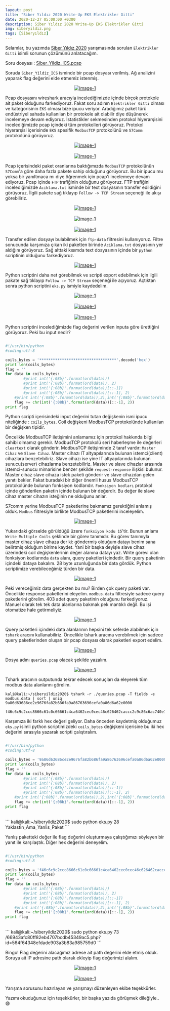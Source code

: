 ```yaml
---
layout: post
title: "Siber Yıldız 2020 Write-Up EKS Elektrikler Gitti"
date: 2020-12-27 05:00:00 +0300
description: Siber Yıldız 2020 Write-Up EKS Elektrikler Gitti
img: siberyildiz.png
tags: [Siberyıldız]
---
```

Selamlar, bu yazımda [Siber Yıldız 2020] yarışmasında sorulan `Elektrikler Gitti` isimli sorunun çözümünü anlatacağım.

Soru dosyası : [Siber_Yildiz_ICS.pcap]

Soruda `Siber_Yildiz_ICS` isminde bir pcap dosyası verilmiş. Ağ analizini yaparak flag değerini elde etmemiz istenmiş.

<center>
  <div>
      <a class="example-image-link" href="{{site.baseurl}}/assets/img/sy-10.png" data-lightbox="example-1"><img class="example-image" src="{{site.baseurl}}/assets/img/sy-10.png" alt="image-1" /></a>
	</div>
</center>

Pcap dosyasını wireshark aracıyla incelediğimizde içinde birçok protokole ait paket olduğunu farkediyoruz. Fakat soru adının `Elektrikler Gitti` olması ve kategorisinin `EKS` olması bize ipucu veriyor. Aradığımız paket türü endüstriyel sahada kullanılan bir protokole ait olabilir diye düşünerek incelemeye devam ediyoruz. İstatistikler sekmesinden protokol hiyerarşisini incelediğimizde pcap içindeki tüm protokolleri görüyoruz. Protokol hiyerarşisi içerisinde `EKS` spesifik `ModbusTCP` protokolünü ve `S7Comm` protokolünü görüyoruz.

<center>
  <div>
      <a class="example-image-link" href="{{site.baseurl}}/assets/img/sy-11.png" data-lightbox="example-1"><img class="example-image" src="{{site.baseurl}}/assets/img/sy-11.png" alt="image-1" /></a>
	</div>
</center>
<br>
<center>
  <div>
      <a class="example-image-link" href="{{site.baseurl}}/assets/img/sy-12.png" data-lightbox="example-1"><img class="example-image" src="{{site.baseurl}}/assets/img/sy-12.png" alt="image-1" /></a>
	</div>
</center>

Pcap içerisindeki paket oranlarına baktığımızda `ModbusTCP` protokolünün `S7Comm`'a göre daha fazla pakete sahip olduğunu görüyoruz. Bu bir ipucu mu yoksa bir yanıltmaca mı diye öğrenmek için pcap'i incelemeye devam ediyoruz. Pcap içinde `FTP` trafiğinin olduğunu görüyoruz. FTP trafiğini incelediğimizde `Aciklama.txt` isminde bir text dosyasının transfer edildiğini görüyoruz. İlgili pakete sağ tıklayıp `Follow -> TCP Stream` seçeneği ile akışı görebiliriz.

<center>
  <div>
      <a class="example-image-link" href="{{site.baseurl}}/assets/img/sy-13.png" data-lightbox="example-1"><img class="example-image" src="{{site.baseurl}}/assets/img/sy-13.png" alt="image-1" /></a>
	</div>
</center>
<br>
<center>
  <div>
      <a class="example-image-link" href="{{site.baseurl}}/assets/img/sy-14.png" data-lightbox="example-1"><img class="example-image" src="{{site.baseurl}}/assets/img/sy-14.png" alt="image-1" /></a>
	</div>
</center>
<br>
<center>
  <div>
      <a class="example-image-link" href="{{site.baseurl}}/assets/img/sy-15.png" data-lightbox="example-1"><img class="example-image" src="{{site.baseurl}}/assets/img/sy-15.png" alt="image-1" /></a>
	</div>
</center>

Transfer edilen dosyayı bulabilmek için `ftp-data` filtresini kullanıyoruz. Filtre sonucunda karşımıza çıkan iki paketten birinde `Aciklama.txt` dosyasının yer aldığını görüyoruz. Sağ alttaki kısımda text dosyasının içinde bir `python` scriptinin olduğunu farkediyoruz. 

<center>
  <div>
      <a class="example-image-link" href="{{site.baseurl}}/assets/img/sy-16.png" data-lightbox="example-1"><img class="example-image" src="{{site.baseurl}}/assets/img/sy-16.png" alt="image-1" /></a>
	</div>
</center>

Python scriptini daha net görebilmek ve scripti export edebilmek için ilgili pakate sağ tıklayıp `Follow -> TCP Stream` seçeneği ile açıyoruz. Açtıktan sonra python scriptini `eks.py` ismiyle kaydedelim.

<center>
  <div>
      <a class="example-image-link" href="{{site.baseurl}}/assets/img/sy-17.png" data-lightbox="example-1"><img class="example-image" src="{{site.baseurl}}/assets/img/sy-17.png" alt="image-1" /></a>
	</div>
</center>
<br>
<center>
  <div>
      <a class="example-image-link" href="{{site.baseurl}}/assets/img/sy-18.png" data-lightbox="example-1"><img class="example-image" src="{{site.baseurl}}/assets/img/sy-18.png" alt="image-1" /></a>
	</div>
</center>
<br>
<center>
  <div>
      <a class="example-image-link" href="{{site.baseurl}}/assets/img/sy-19.png" data-lightbox="example-1"><img class="example-image" src="{{site.baseurl}}/assets/img/sy-19.png" alt="image-1" /></a>
	</div>
</center>

Python scriptini incelediğimizde flag değerini verilen inputa göre ürettiğini görüyoruz. Peki bu input nedir?

```python

#!/usr/bin/python
#coding:utf-8

coils_bytes = '**********************************'.decode('hex')
print len(coils_bytes)
flag = ''
for data in coils_bytes:
        #print int('{:08b}'.format(ord(data)))
        #print int('{:08b}'.format(ord(data)), 2)
        #print int('{:08b}'.format(ord(data))[::-1])
        #print int('{:08b}'.format(ord(data))[::-1], 2)
    #print int('{:08b}'.format(ord(data)),2),int('{:08b}'.format(ord(data))[::-1], 2)
    flag += chr(int('{:08b}'.format(ord(data))[::-1], 2))
print flag

```

Python scripti içerisindeki input değerini tutan değişkenin ismi ipucu niteliğinde : `coils_bytes`. Coil değişkeni ModbusTCP protokolünde kullanılan bir değişken tipidir. 

Öncelikle ModbusTCP iletişimini anlamamız için protokol hakkında bilgi sahibi olmamız gerekir. ModbusTCP protokolü seri haberleşme ile değerleri `cleartext` olarak gönderir. ModbusTCP iletişiminde 2 taraf vardır: `Master Cihaz` ve `Slave Cihaz`. Master cihazı IT altyapılarında bulunan istemci(client) cihazlara benzetebiliriz. Slave cihazı ise yine IT altyapılarında bulunan sunucu(server) cihazlarına benzetebiliriz. Master ve slave cihazlar arasında istemci-sunucu mimarisine benzer şekilde `request-response` ilişkisi bulunur. Master cihaz slave cihaza istek paketi gönderir ve slave cihazdan gelen yanıtı bekler. Fakat buradaki bir diğer önemli husus ModbusTCP protokolünde bulunan fonksiyon kodlarıdır. `Fonksiyon kodları` protokol içinde gönderilen paketin içinde bulunan bir değerdir. Bu değer ile slave cihaz master cihazın isteğinin ne olduğunu anlar.

S7comm yerine ModbusTCP paketlerine bakmamız gerektiğini anlamış olduk. `Modbus` filtresiyle birlikte ModbusTCP paketlerini inceleyelim.

<center>
  <div>
      <a class="example-image-link" href="{{site.baseurl}}/assets/img/sy-191.png" data-lightbox="example-1"><img class="example-image" src="{{site.baseurl}}/assets/img/sy-191.png" alt="image-1" /></a>
	</div>
</center>

Yukarıdaki görselde görüldüğü üzere `fonksiyon kodu 15`'tir. Bunun anlamı `Write Multiple Coils` şeklinde bir görev tanımıdır. Bu görev tanımıyla master cihaz slave cihaza der ki: göndermiş olduğum datayı benim sana belirtmiş olduğum birime kaydet. Yani bir başka deyişle slave cihaz üzerindeki coil değişkenlerinin değer alanına datayı yaz. Write görevi olan fonksiyon kodlarında `data` alanı, query paketleri içindedir. Bir query paketinin içindeki dataya bakalım. 28 byte uzunluğunda bir data gördük. Python scriptimize verebileceğimiz türden bir data. 

<center>
  <div>
      <a class="example-image-link" href="{{site.baseurl}}/assets/img/sy-192.png" data-lightbox="example-1"><img class="example-image" src="{{site.baseurl}}/assets/img/sy-192.png" alt="image-1" /></a>
	</div>
</center>

Peki vereceğimiz data gerçekten bu mu? Birden çok query paketi var. Öncelikle response paketlerini eleyelim. `modbus.data` filtresiyle sadece query paketlerini görelim. 403 adet query paketinin olduğunu farkediyoruz. Manuel olarak tek tek data alanlarına bakmak pek mantıklı değil. Bu işi otomatize hale getirmeliyiz.

<center>
  <div>
      <a class="example-image-link" href="{{site.baseurl}}/assets/img/sy-193.png" data-lightbox="example-1"><img class="example-image" src="{{site.baseurl}}/assets/img/sy-193.png" alt="image-1" /></a>
	</div>
</center>

Query paketleri içindeki data alanlarının hepsini tek seferde alabilmek için `tshark` aracını kullanabiliriz. Öncelikle tshark aracına verebilmek için sadece query paketlerinden oluşan bir pcap dosyası olarak paketleri export edelim.

<center>
  <div>
      <a class="example-image-link" href="{{site.baseurl}}/assets/img/sy-194.png" data-lightbox="example-1"><img class="example-image" src="{{site.baseurl}}/assets/img/sy-194.png" alt="image-1" /></a>
	</div>
</center>

Dosya adını `queries.pcap` olacak şekilde yazalım.

<center>
  <div>
      <a class="example-image-link" href="{{site.baseurl}}/assets/img/sy-195.png" data-lightbox="example-1"><img class="example-image" src="{{site.baseurl}}/assets/img/sy-195.png" alt="image-1" /></a>
	</div>
</center>

Tshark aracının outputunda tekrar edecek sonuçları da eleyerek tüm modbus data alanlarını görelim.  

```
kali@kali:~/siberyildiz2020$ tshark -r ./queries.pcap -T fields -e modbus.data | sort | uniq
9a86d63686ce2e9676fa82b686fa9a86763696cefa0a86d6a62e0000

f46c6c9c2ccc8666c61c0c66661c4ca6462cec0cec46c626462caccc2c9c86c6ac740e160efc9626bcac6c2c666c2ccc2c1ca666268626a69c0ccc86cc461ccc869c1cacecac9c260c
```

Karşımıza iki farklı hex değeri geliyor. Daha önceden kaydetmiş olduğumuz `eks.py` isimli python scriptimizdeki `coils_bytes` değişkeni içerisine bu iki hex değerini sırasıyla yazarak scripti çalıştıralım.

```python

#!/usr/bin/python
#coding:utf-8

coils_bytes = '9a86d63686ce2e9676fa82b686fa9a86763696cefa0a86d6a62e0000'.decode('hex')
print len(coils_bytes)
flag = ''
for data in coils_bytes:
        #print int('{:08b}'.format(ord(data)))
        #print int('{:08b}'.format(ord(data)), 2)
        #print int('{:08b}'.format(ord(data))[::-1])
        #print int('{:08b}'.format(ord(data))[::-1], 2)
    #print int('{:08b}'.format(ord(data)),2),int('{:08b}'.format(ord(data))[::-1], 2)
    flag += chr(int('{:08b}'.format(ord(data))[::-1], 2))
print flag

```
<br>
```
kali@kali:~/siberyildiz2020$ sudo python eks.py 
28
Yaklastin_Ama_Yanlis_Paket
```

Yanlış paketteki değer ile flag değerini oluşturmaya çalıştığımızı söyleyen bir yanıt ile karşılaştık. Diğer hex değerini deneyelim.

```python

#!/usr/bin/python
#coding:utf-8

coils_bytes = 'f46c6c9c2ccc8666c61c0c66661c4ca6462cec0cec46c626462caccc2c9c86c6ac740e160efc9626bcac6c2c666c2ccc2c1ca666268626a69c0ccc86cc461ccc869c1cacecac9c260c'.decode('hex')
print len(coils_bytes)
flag = ''
for data in coils_bytes:
        #print int('{:08b}'.format(ord(data)))
        #print int('{:08b}'.format(ord(data)), 2)
        #print int('{:08b}'.format(ord(data))[::-1])
        #print int('{:08b}'.format(ord(data))[::-1], 2)
    #print int('{:08b}'.format(ord(data)),2),int('{:08b}'.format(ord(data))[::-1], 2)
    flag += chr(int('{:08b}'.format(ord(data))[::-1], 2))
print flag

```
<br>
```
kali@kali:~/siberyildiz2020$ sudo python eks.py 
73
/66943afc80ff82eb4707bcdb45349ac5.php?id=564f64348efdade903a3b83a985759d0
```

Bingo! Flag değerini alacağımız adrese ait path değerini elde etmiş olduk. Soruya ait IP adresine path olarak ekleyip flag değerimizi alalım.

<center>
  <div>
      <a class="example-image-link" href="{{site.baseurl}}/assets/img/sy-196.png" data-lightbox="example-1"><img class="example-image" src="{{site.baseurl}}/assets/img/sy-196.png" alt="image-1" /></a>
	</div>
</center>
<br>
<center>
  <div>
      <a class="example-image-link" href="{{site.baseurl}}/assets/img/sy-197.png" data-lightbox="example-1"><img class="example-image" src="{{site.baseurl}}/assets/img/sy-197.png" alt="image-1" /></a>
	</div>
</center>

Yarışma sorusunu hazırlayan ve yarışmayı düzenleyen ekibe teşekkürler.

Yazımı okuduğunuz için teşekkürler, bir başka yazıda görüşmek dileğiyle.. :smile:

[Siber Yıldız 2020]: https://www.siberyildiz.com/
[Siber_Yildiz_ICS.pcap]: {{site.baseurl}}/assets/files/Siber_Yildiz_ICS.pcap
